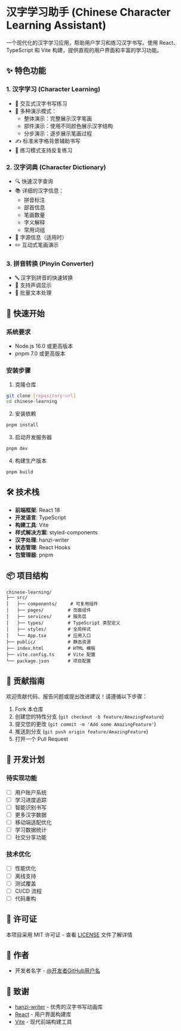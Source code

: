 # 汉字学习助手 (Chinese Character Learning Assistant)

一个现代化的汉字学习应用，帮助用户学习和练习汉字书写。使用 React、TypeScript 和 Vite 构建，提供直观的用户界面和丰富的学习功能。

## ✨ 特色功能

### 1. 汉字学习 (Character Learning)
- 📝 交互式汉字书写练习
- 🎯 多种演示模式：
  - 整体演示：完整展示汉字笔画
  - 部件演示：使用不同颜色展示汉字结构
  - 分步演示：逐步展示笔画过程
- ✍️ 标准米字格背景辅助书写
- 🔄 练习模式支持反复练习

### 2. 汉字词典 (Character Dictionary)
- 🔍 快速汉字查询
- 📚 详细的汉字信息：
  - 拼音标注
  - 部首信息
  - 笔画数量
  - 字义解释
  - 常用词组
- 📖 字源信息（适用时）
- ✏️ 互动式笔画演示

### 3. 拼音转换 (Pinyin Converter)
- 🔤 汉字到拼音的快速转换
- 🎵 支持声调显示
- 📝 批量文本处理

## 🚀 快速开始

### 系统要求
- Node.js 16.0 或更高版本
- pnpm 7.0 或更高版本

### 安装步骤

1. 克隆仓库
```bash
git clone [repository-url]
cd chinese-learning
```

2. 安装依赖
```bash
pnpm install
```

3. 启动开发服务器
```bash
pnpm dev
```

4. 构建生产版本
```bash
pnpm build
```

## 🛠️ 技术栈

- **前端框架**: React 18
- **开发语言**: TypeScript
- **构建工具**: Vite
- **样式解决方案**: styled-components
- **汉字处理**: hanzi-writer
- **状态管理**: React Hooks
- **包管理器**: pnpm

## 📦 项目结构

```
chinese-learning/
├── src/
│   ├── components/     # 可复用组件
│   ├── pages/         # 页面组件
│   ├── services/      # 服务层
│   ├── types/         # TypeScript 类型定义
│   ├── styles/        # 全局样式
│   └── App.tsx        # 应用入口
├── public/            # 静态资源
├── index.html         # HTML 模板
├── vite.config.ts     # Vite 配置
└── package.json       # 项目配置
```

## 🤝 贡献指南

欢迎贡献代码、报告问题或提出改进建议！请遵循以下步骤：

1. Fork 本仓库
2. 创建您的特性分支 (`git checkout -b feature/AmazingFeature`)
3. 提交您的更改 (`git commit -m 'Add some AmazingFeature'`)
4. 推送到分支 (`git push origin feature/AmazingFeature`)
5. 打开一个 Pull Request

## 📝 开发计划

### 待实现功能
- [ ] 用户账户系统
- [ ] 学习进度追踪
- [ ] 智能识别书写
- [ ] 更多汉字数据
- [ ] 移动端适配优化
- [ ] 学习数据统计
- [ ] 社交分享功能

### 技术优化
- [ ] 性能优化
- [ ] 离线支持
- [ ] 测试覆盖
- [ ] CI/CD 流程
- [ ] 代码重构

## 📄 许可证

本项目采用 MIT 许可证 - 查看 [LICENSE](LICENSE) 文件了解详情

## 👥 作者

- 开发者名字 - [@开发者GitHub用户名](https://github.com/username)

## 🙏 致谢

- [hanzi-writer](https://github.com/chanind/hanzi-writer) - 优秀的汉字书写动画库
- [React](https://reactjs.org/) - 用户界面构建库
- [Vite](https://vitejs.dev/) - 现代前端构建工具
